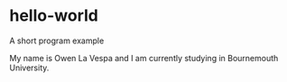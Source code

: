 # hello-world
A short program example

My name is Owen La Vespa and I am currently studying in Bournemouth University.
